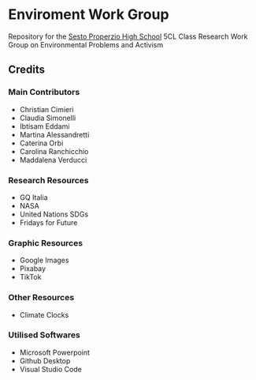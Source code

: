 # **Enviroment Work Group**
Repository for the [Sesto Properzio High School](https://www.liceoproperzio.edu.it/) 5CL Class Research Work Group on Environmental Problems and Activism

## Credits
### Main Contributors
* Christian Cimieri
* Claudia Simonelli
*  Ibtisam Eddami
*  Martina Alessandretti
*  Caterina Orbi
*  Carolina Ranchicchio
*  Maddalena Verducci

### Research Resources
* GQ Italia
* NASA
* United Nations SDGs
* Fridays for Future

### Graphic Resources
* Google Images
* Pixabay
* TikTok

### Other Resources

* Climate Clocks

### Utilised Softwares

* Microsoft Powerpoint
* Github Desktop
* Visual Studio Code
